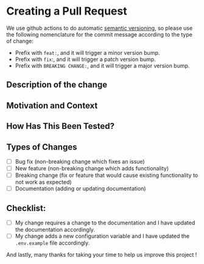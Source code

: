 <!-- BEFORE SUBMITTING YOUR PR, PLEASE REMOVE THIS TEXT -->
<!-- REMOVE START -->
# Creating a Pull Request

We use github actions to do automatic [semantic versioning](https://github.com/semantic-release/semantic-release), so please use the following nomenclature for the commit message according to the type of change:

* Prefix with `feat:`, and it will trigger a minor version bump. 
* Prefix with `fix`:, and it will trigger a patch version bump. 
* Prefix with `BREAKING CHANGE:`, and it will trigger a major version bump.
<!-- REMOVE END -->

## Description of the change
<!--Please be very clear on the intention of the modifications included in the pull request.-->
<!--If it is a bug, explain what is the issue at hand and how you are fixing it. -->
<!--If it is an improvement, explain why do you think it is needed and the benefits it brings to the project. -->
<!--Ideally I would recommend to create an issue first to discuss the new feature with the developers.-->

## Motivation and Context
<!--- Why is this change required? What problem does it solve? -->
<!--- If it fixes an open issue, please link to the issue here. -->

## How Has This Been Tested?
<!--- Please describe in detail how you tested your changes. -->
<!--- Include details of your testing environment, tests ran to see how -->

## Types of Changes
<!--- What types of changes does your code introduce? Put an `x` in all the boxes that apply: -->
- [ ] Bug fix (non-breaking change which fixes an issue)
- [ ] New feature (non-breaking change which adds functionality)
- [ ] Breaking change (fix or feature that would cause existing functionality to not work as expected)
- [ ] Documentation (adding or updating documentation)

## Checklist:
<!--- Go over all the following points, and put an `x` in all the boxes that apply. -->
<!--- If you're unsure about any of these, don't hesitate to ask. We're here to help! -->
- [ ] My change requires a change to the documentation and I have updated the documentation accordingly.
- [ ] My change adds a new configuration variable and I have updated the `.env.example` file accordingly.

And lastly, many thanks for taking your time to help us improve this project !
